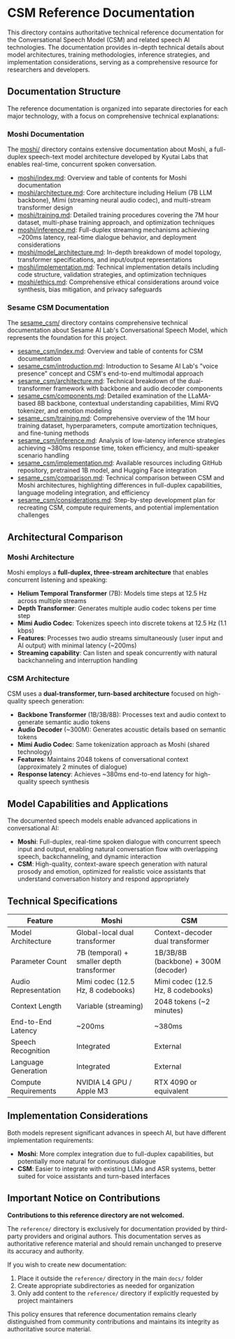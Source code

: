 # CSM Reference Documentation

This directory contains authoritative technical reference documentation for the Conversational Speech Model (CSM) and related speech AI technologies. The documentation provides in-depth technical details about model architectures, training methodologies, inference strategies, and implementation considerations, serving as a comprehensive resource for researchers and developers.

## Documentation Structure

The reference documentation is organized into separate directories for each major technology, with a focus on comprehensive technical explanations:

### Moshi Documentation

The [moshi/](./moshi/) directory contains extensive documentation about Moshi, a full-duplex speech-text model architecture developed by Kyutai Labs that enables real-time, concurrent spoken conversation.

- [moshi/index.md](./moshi/index.md): Overview and table of contents for Moshi documentation
- [moshi/architecture.md](./moshi/architecture.md): Core architecture including Helium (7B LLM backbone), Mimi (streaming neural audio codec), and multi-stream transformer design
- [moshi/training.md](./moshi/training.md): Detailed training procedures covering the 7M hour dataset, multi-phase training approach, and optimization techniques
- [moshi/inference.md](./moshi/inference.md): Full-duplex streaming mechanisms achieving ~200ms latency, real-time dialogue behavior, and deployment considerations
- [moshi/model_architecture.md](./moshi/model_architecture.md): In-depth breakdown of model topology, transformer specifications, and input/output representations
- [moshi/implementation.md](./moshi/implementation.md): Technical implementation details including code structure, validation strategies, and optimization techniques
- [moshi/ethics.md](./moshi/ethics.md): Comprehensive ethical considerations around voice synthesis, bias mitigation, and privacy safeguards

### Sesame CSM Documentation

The [sesame_csm/](./sesame_csm/) directory contains comprehensive technical documentation about Sesame AI Lab's Conversational Speech Model, which represents the foundation for this project.

- [sesame_csm/index.md](./sesame_csm/index.md): Overview and table of contents for CSM documentation
- [sesame_csm/introduction.md](./sesame_csm/introduction.md): Introduction to Sesame AI Lab's "voice presence" concept and CSM's end-to-end multimodal approach
- [sesame_csm/architecture.md](./sesame_csm/architecture.md): Technical breakdown of the dual-transformer framework with backbone and audio decoder components
- [sesame_csm/components.md](./sesame_csm/components.md): Detailed examination of the LLaMA-based 8B backbone, contextual understanding capabilities, Mimi RVQ tokenizer, and emotion modeling
- [sesame_csm/training.md](./sesame_csm/training.md): Comprehensive overview of the 1M hour training dataset, hyperparameters, compute amortization techniques, and fine-tuning methods
- [sesame_csm/inference.md](./sesame_csm/inference.md): Analysis of low-latency inference strategies achieving ~380ms response time, token efficiency, and multi-speaker scenario handling
- [sesame_csm/implementation.md](./sesame_csm/implementation.md): Available resources including GitHub repository, pretrained 1B model, and Hugging Face integration
- [sesame_csm/comparison.md](./sesame_csm/comparison.md): Technical comparison between CSM and Moshi architectures, highlighting differences in full-duplex capabilities, language modeling integration, and efficiency
- [sesame_csm/considerations.md](./sesame_csm/considerations.md): Step-by-step development plan for recreating CSM, compute requirements, and potential implementation challenges

## Architectural Comparison

### Moshi Architecture

Moshi employs a **full-duplex, three-stream architecture** that enables concurrent listening and speaking:

- **Helium Temporal Transformer** (7B): Models time steps at 12.5 Hz across multiple streams
- **Depth Transformer**: Generates multiple audio codec tokens per time step
- **Mimi Audio Codec**: Tokenizes speech into discrete tokens at 12.5 Hz (1.1 kbps)
- **Features**: Processes two audio streams simultaneously (user input and AI output) with minimal latency (~200ms)
- **Streaming capability**: Can listen and speak concurrently with natural backchanneling and interruption handling

### CSM Architecture

CSM uses a **dual-transformer, turn-based architecture** focused on high-quality speech generation:

- **Backbone Transformer** (1B/3B/8B): Processes text and audio context to generate semantic audio tokens
- **Audio Decoder** (~300M): Generates acoustic details based on semantic tokens
- **Mimi Audio Codec**: Same tokenization approach as Moshi (shared technology)
- **Features**: Maintains 2048 tokens of conversational context (approximately 2 minutes of dialogue)
- **Response latency**: Achieves ~380ms end-to-end latency for high-quality speech synthesis

## Model Capabilities and Applications

The documented speech models enable advanced applications in conversational AI:

- **Moshi**: Full-duplex, real-time spoken dialogue with concurrent speech input and output, enabling natural conversation flow with overlapping speech, backchanneling, and dynamic interaction
- **CSM**: High-quality, context-aware speech generation with natural prosody and emotion, optimized for realistic voice assistants that understand conversation history and respond appropriately

## Technical Specifications

| Feature | Moshi | CSM |
|---------|-------|-----|
| Model Architecture | Global-local dual transformer | Context-decoder dual transformer |
| Parameter Count | 7B (temporal) + smaller depth transformer | 1B/3B/8B (backbone) + 300M (decoder) |
| Audio Representation | Mimi codec (12.5 Hz, 8 codebooks) | Mimi codec (12.5 Hz, 8 codebooks) |
| Context Length | Variable (streaming) | 2048 tokens (~2 minutes) |
| End-to-End Latency | ~200ms | ~380ms |
| Speech Recognition | Integrated | External |
| Language Generation | Integrated | External |
| Compute Requirements | NVIDIA L4 GPU / Apple M3 | RTX 4090 or equivalent |

## Implementation Considerations

Both models represent significant advances in speech AI, but have different implementation requirements:

- **Moshi**: More complex integration due to full-duplex capabilities, but potentially more natural for continuous dialogue
- **CSM**: Easier to integrate with existing LLMs and ASR systems, better suited for voice assistants and turn-based interfaces

## Important Notice on Contributions

**Contributions to this reference directory are not welcomed.**

The `reference/` directory is exclusively for documentation provided by third-party providers and original authors. This documentation serves as authoritative reference material and should remain unchanged to preserve its accuracy and authority.

If you wish to create new documentation:

1. Place it outside the `reference/` directory in the main `docs/` folder
2. Create appropriate subdirectories as needed for organization
3. Only add content to the `reference/` directory if explicitly requested by project maintainers

This policy ensures that reference documentation remains clearly distinguished from community contributions and maintains its integrity as authoritative source material.
